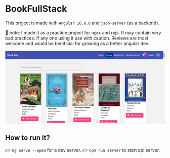 # BookFullStack

This project is made with `Angular 16.0.0` and `json-server` (as a backend).

📝 note: I made it as a practice project for ngrx and rxjs. It may contain very bad practices. If any one using it use with caution. Reviews are most welcome and would be benificial for growing as a better angular dev.


![screenshot_01](https://github.com/rd003/BookFullStack/blob/master/01.jpg)

## How to run it?

 👉 `ng serve --open` for a dev server.
 👉 `npm run server` to start api server.

